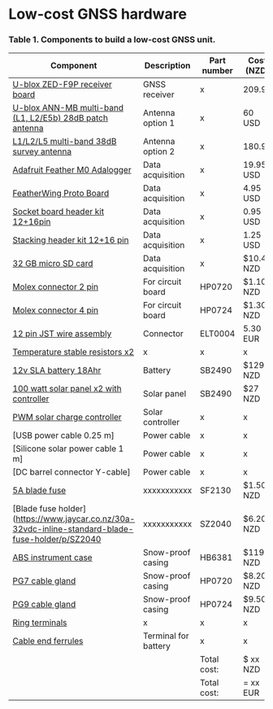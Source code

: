 # Low-cost GNSS hardware


### Table 1. Components to build a low-cost GNSS unit.

| Component                                                                                           | Description              | Part number       | Cost (NZD)  |
|-----------------------------------------------------------------------------------------------------|--------------------------|-------------------|-------------|
| [U-blox ZED-F9P receiver board](/Documentation/Manuals/ZED-F9P-04B_DataSheet_UBX-21044850.pdf)      | GNSS receiver            |  x                | 209.99      |
| [U-blox ANN-MB multi-band (L1, L2/E5b) 28dB patch antenna](https://www.u-blox.com/en/product/ann-mb-series) | Antenna option 1 |  x                | 60 USD      |
| [L1/L2/L5 multi-band 38dB survey antenna](https://gnss.store/gnss-rtk-multiband-antennas/140-elt0123.html)  | Antenna option 2 |  x                | 180.99      |
| [Adafruit Feather M0 Adalogger](https://www.adafruit.com/product/2796)                              | Data acquisition         |  x                | 19.95 USD   |
| [FeatherWing Proto Board](https://www.adafruit.com/product/2884)                                    | Data acquisition         |  x                | 4.95 USD    |
| [Socket board header kit 12+16pin](https://www.adafruit.com/product/2886)                           | Data acquisition         |  x                | 0.95 USD    |
| [Stacking header kit 12+16 pin](https://www.adafruit.com/product/2830)                              | Data acquisition         |  x                | 1.25 USD    |
| [32 GB micro SD card](https://www.ascent.co.nz/productspecification.aspx?itemID=452529)             | Data acquisition         |  x                | $10.40 NZD  |
| [Molex connector 2 pin](https://www.jaycar.co.nz/2-pin-0-1in-header-with-crimp-pins-2-54mm-pitch/p/HM3402) | For circuit board        |  HP0720    | $1.10 NZD   |
| [Molex connector 4 pin](https://www.jaycar.co.nz/4-pin-0-1in-header-with-crimp-pins-2-54mm-pitch/p/HM3404?)| For circuit board        |  HP0724    | $1.30 NZD   |
| [12 pin JST wire assembly](https://gnss.store/cable-connectors/18-ELT0004.html)                     | Connector                |  ELT0004          | 5.30 EUR    |
| [Temperature stable resistors x2]()                                                                 | x                        |  x                | x           |
| [12v SLA battery 18Ahr](https://www.jaycar.co.nz/12v-18ah-sla-battery/p/SB2490)                     | Battery                  |  SB2490           | $129 NZD    |
| [100 watt solar panel x2 with controller](https://www.aliexpress.com/item/1005004121593648.html)    | Solar panel              |  SB2490           | $27 NZD     |
| [PWM solar charge controller](https://www.aliexpress.com/item/1005003634186508.html)                | Solar controller         |  x                | x           |
| [USB power cable 0.25 m]                                                                            | Power cable              |  x                | x           |
| [Silicone solar power cable 1 m]                                                                    | Power cable              |  x                | x           |
| [DC barrel connector Y-cable]                                                                       | Power cable              |  x                | x           |
| [5A blade fuse](https://www.jaycar.co.nz/5a-tan-standard-blade-fuse/p/SF2130)                       | xxxxxxxxxxx              |  SF2130           | $1.50 NZD   |
| [Blade fuse holder](https://www.jaycar.co.nz/30a-32vdc-inline-standard-blade-fuse-holder/p/SZ2040   | xxxxxxxxxxx              |  SZ2040           | $6.20 NZD   |
| [ABS instrument case](https://www.jaycar.co.nz/abs-instrument-case-with-purge-valve-mpv2/p/HB6381)  | Snow-proof casing        |  HB6381           | $119 NZD    |
| [PG7 cable gland](https://www.jaycar.co.nz/3-6-5mm-dia-waterproof-cable-glands-pack-of-2/p/HP0720)  | Snow-proof casing        |  HP0720           | $8.20 NZD   |
| [PG9 cable gland](https://www.jaycar.co.nz/4-8mm-dia-waterproof-cable-glands-pack-of-2/p/HP0724)    | Snow-proof casing        |  HP0724           | $9.50 NZD   |
| [Ring terminals]()                                                                                  | x                        |  x                | x           |
| [Cable end ferrules]()                                                                              | Terminal for battery     |  x                | x           |
|                                                                                                     |                          |    Total cost:    | $ xx NZD    |
|                                                                                                     |                          |    Total cost:    | = xx EUR    |